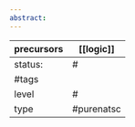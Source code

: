 ```yaml
---
abstract:
---
```

| precursors | [[logic]]  |
| ---------- | ---------- |
| status:    | #          |
| #tags      |            |
| level      | #          |
| type       | #purenatsc |